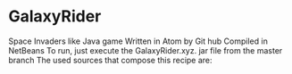 # GalaxyRider
Space Invaders like Java game
Written in Atom by Git hub
Compiled in NetBeans 
To run, just execute the GalaxyRider.xyz. jar file from the master branch 
The used sources that compose this recipe are: 
